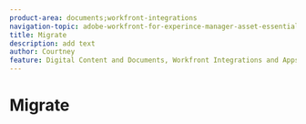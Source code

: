 ```yaml
---
product-area: documents;workfront-integrations
navigation-topic: adobe-workfront-for-experince-manager-asset-essentials
title: Migrate
description: add text
author: Courtney
feature: Digital Content and Documents, Workfront Integrations and Apps
---
```


# Migrate 